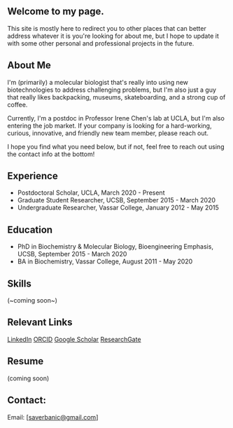 ## Welcome to my page.

This site is mostly here to redirect you to other places that can better address whatever it is you're looking for about me,
but I hope to update it with some other personal and professional projects in the future.

## About Me
I'm (primarily) a molecular biologist that's really into using new biotechnologies to address challenging problems,
but I'm also just a guy that really likes backpacking, museums, skateboarding, and a strong cup of coffee.

Currently, I'm a postdoc in Professor Irene Chen's lab at UCLA, but I'm also entering the job market.
If your company is looking for a hard-working, curious, innovative, and friendly new team member, please reach out.

I hope you find what you need below, but if not, feel free to reach out using the contact info at the bottom!

## Experience
* Postdoctoral Scholar, UCLA, March 2020 - Present
* Graduate Student Researcher, UCSB, September 2015 - March 2020
* Undergraduate Researcher, Vassar College, January 2012 - May 2015

## Education
* PhD in Biochemistry & Molecular Biology, Bioengineering Emphasis, UCSB, September 2015 - March 2020
* BA in Biochemistry, Vassar College, August 2011 - May 2020

## Skills
(~coming soon~)

## Relevant Links
[LinkedIn](https://www.linkedin.com/in/samuel-verbanic/)
[ORCID](https://orcid.org/0000-0002-6835-6690)
[Google Scholar](https://scholar.google.com/citations?user=s3YPZREAAAAJ&hl=en)
[ResearchGate](https://www.researchgate.net/profile/Samuel-Verbanic)

## Resume
(coming soon)

## Contact: 
Email: [saverbanic@gmail.com]
